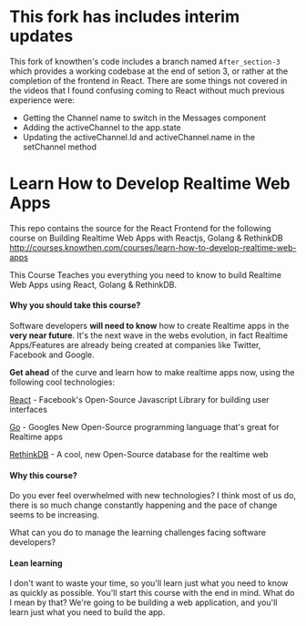 # This fork has includes interim updates
This fork of knowthen's code includes a branch named `After_section-3` which provides a working codebase at the end of setion 3, or rather at the completion of the frontend in React.  There are some things not covered in the videos that I found confusing coming to React without much previous experience were:

* Getting the Channel name to switch in the Messages component
* Adding the activeChannel to the app.state
* Updating the activeChannel.Id and activeChannel.name in the setChannel method

# Learn How to Develop Realtime Web Apps
This repo contains the source for the React Frontend for the following course on Building Realtime Web Apps with Reactjs, Golang & RethinkDB
http://courses.knowthen.com/courses/learn-how-to-develop-realtime-web-apps

This Course Teaches you everything you need to know to build Realtime Web Apps using React, Golang & RethinkDB.

#### Why you should take this course?

Software developers **will need to know** how to create Realtime apps in the **very near future**. It's the next wave in the webs evolution, in fact Realtime Apps/Features are already being created at companies like Twitter, Facebook and Google.

**Get ahead** of the curve and learn how to make realtime apps now, using the following cool technologies:

[React](https://facebook.github.io/react/) - Facebook's Open-Source Javascript Library for building user interfaces

[Go](https://golang.org/) - Googles New Open-Source programming language that's great for Realtime apps

[RethinkDB](http://rethinkdb.com/) - A cool, new Open-Source database for the realtime web

#### Why this course?

Do you ever feel overwhelmed with new technologies? I think most of us do, there is so much change constantly happening and the pace of change seems to be increasing.

What can you do to manage the learning challenges facing software developers?

#### Lean learning

I don't want to waste your time, so you'll learn just what you need to know as quickly as possible. You'll start this course with the end in mind. What do I mean by that? We're going to be building a web application, and you'll learn just what you need to build the app.

